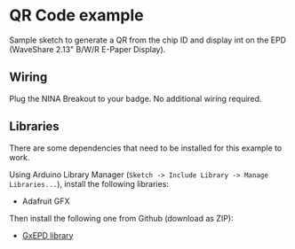 # QR Code example  

Sample sketch to generate a QR from the chip ID and display int on the EPD (WaveShare 2.13" B/W/R E-Paper Display).

## Wiring

Plug the NINA Breakout to your badge.
No additional wiring required.

## Libraries

There are some dependencies that need to be installed for this example to work.

Using Arduino Library Manager (`Sketch -> Include Library -> Manage Libraries...`), install the following libraries:

* Adafruit GFX

Then install the following one from Github (download as ZIP):

* [GxEPD library](https://github.com/ZinggJM/GxEPD)
